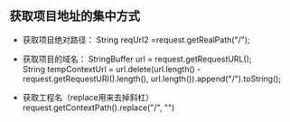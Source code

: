 ## 获取项目地址的集中方式

* 获取项目绝对路径：
String reqUrl2 =request.getRealPath("/");

* 获取项目的域名：
StringBuffer url = request.getRequestURL();  
String tempContextUrl = url.delete(url.length() - request.getRequestURI().length(), url.length()).append("/").toString(); 

* 获取工程名（replace用来去掉斜杠）
request.getContextPath().replace("/", "")
